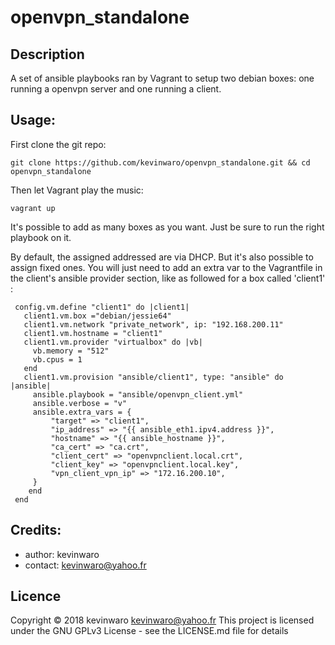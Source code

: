 
# openvpn_standalone

## Description

A set of ansible playbooks ran by Vagrant to setup two debian boxes: one running a openvpn server and one running a client.


## Usage: 

First clone the git repo:

    git clone https://github.com/kevinwaro/openvpn_standalone.git && cd openvpn_standalone

Then let Vagrant play the music:

    vagrant up
 
It's possible to add as many boxes as you want. Just be sure to run the right playbook on it. 

By default, the assigned addressed are via DHCP. But it's also possible to assign fixed ones. You will just need to add an extra var to the Vagrantfile in the client's ansible provider section, like as followed for a box called 'client1' :

     config.vm.define "client1" do |client1|
       client1.vm.box ="debian/jessie64" 
       client1.vm.network "private_network", ip: "192.168.200.11"
       client1.vm.hostname = "client1"
       client1.vm.provider "virtualbox" do |vb|
         vb.memory = "512"
         vb.cpus = 1
       end
       client1.vm.provision "ansible/client1", type: "ansible" do |ansible|
         ansible.playbook = "ansible/openvpn_client.yml"
         ansible.verbose = "v"
         ansible.extra_vars = {
             "target" => "client1", 
             "ip_address" => "{{ ansible_eth1.ipv4.address }}",
             "hostname" => "{{ ansible_hostname }}",
             "ca_cert" => "ca.crt", 
             "client_cert" => "openvpnclient.local.crt",
             "client_key" => "openvpnclient.local.key",
             "vpn_client_vpn_ip" => "172.16.200.10",
         }
        end
     end

## Credits:

* author: kevinwaro 
* contact: kevinwaro@yahoo.fr

## Licence

Copyright © 2018 kevinwaro <kevinwaro@yahoo.fr>
This project is licensed under the GNU GPLv3 License - see the LICENSE.md file for details
